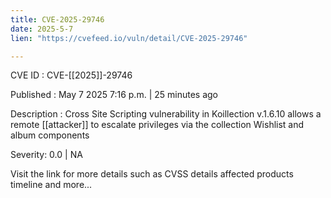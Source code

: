 ```yaml
---
title: CVE-2025-29746
date: 2025-5-7
lien: "https://cvefeed.io/vuln/detail/CVE-2025-29746"

---
```


CVE ID : CVE-[[2025]]-29746

Published :  May 7
2025
7:16 p.m. | 25 minutes ago

Description : Cross Site Scripting vulnerability in Koillection v.1.6.10 allows a remote  [[attacker]] to escalate privileges via the collection
Wishlist and album components

Severity: 0.0 | NA

Visit the link for more details
such as CVSS details
affected products
timeline
and more...
